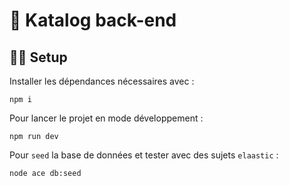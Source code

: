 # 🎨 Katalog back-end

## 🧑‍💻 Setup

Installer les dépendances nécessaires avec :

```
npm i
```

Pour lancer le projet en mode développement :

```
npm run dev
```

Pour `seed` la base de données et tester avec des sujets `elaastic` :

```
node ace db:seed
```

